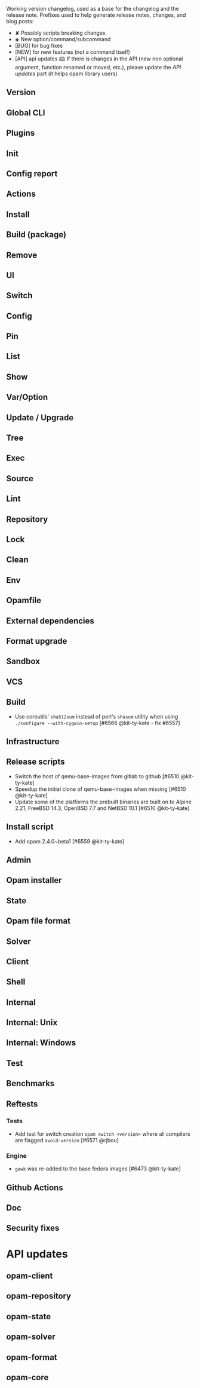 Working version changelog, used as a base for the changelog and the release
note.
Prefixes used to help generate release notes, changes, and blog posts:
* ✘ Possibly scripts breaking changes
* ◈ New option/command/subcommand
* [BUG] for bug fixes
* [NEW] for new features (not a command itself)
* [API] api updates 🕮
If there is changes in the API (new non optional argument, function renamed or
moved, etc.), please update the _API updates_ part (it helps opam library
users)

## Version

## Global CLI

## Plugins

## Init

## Config report

## Actions

## Install

## Build (package)

## Remove

## UI

## Switch

## Config

## Pin

## List

## Show

## Var/Option

## Update / Upgrade

## Tree

## Exec

## Source

## Lint

## Repository

## Lock

## Clean

## Env

## Opamfile

## External dependencies

## Format upgrade

## Sandbox

## VCS

## Build
  * Use coreutils' `sha512sum` instead of perl's `shasum` utility when using `./configure --with-cygwin-setup` [#6566 @kit-ty-kate - fix #6557]

## Infrastructure

## Release scripts
  * Switch the host of qemu-base-images from gitlab to github [#6510 @kit-ty-kate]
  * Speedup the initial clone of qemu-base-images when missing [#6510 @kit-ty-kate]
  * Update some of the platforms the prebuilt binaries are built on to Alpine 2.21, FreeBSD 14.3, OpenBSD 7.7 and NetBSD 10.1 [#6510 @kit-ty-kate]

## Install script
  * Add opam 2.4.0~beta1 [#6559 @kit-ty-kate]

## Admin

## Opam installer

## State

## Opam file format

## Solver

## Client

## Shell

## Internal

## Internal: Unix

## Internal: Windows

## Test

## Benchmarks

## Reftests
### Tests
  * Add test for switch creation `opam switch <version>` where all compilers are flagged `avoid-version` [#6571 @rjbou]

### Engine
  * `gawk` was re-added to the base fedora images [#6473 @kit-ty-kate]

## Github Actions

## Doc

## Security fixes

# API updates
## opam-client

## opam-repository

## opam-state

## opam-solver

## opam-format

## opam-core
